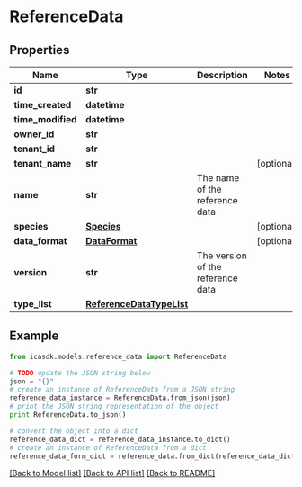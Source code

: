 # ReferenceData


## Properties
Name | Type | Description | Notes
------------ | ------------- | ------------- | -------------
**id** | **str** |  | 
**time_created** | **datetime** |  | 
**time_modified** | **datetime** |  | 
**owner_id** | **str** |  | 
**tenant_id** | **str** |  | 
**tenant_name** | **str** |  | [optional] 
**name** | **str** | The name of the reference data | 
**species** | [**Species**](Species.md) |  | [optional] 
**data_format** | [**DataFormat**](DataFormat.md) |  | [optional] 
**version** | **str** | The version of the reference data | 
**type_list** | [**ReferenceDataTypeList**](ReferenceDataTypeList.md) |  | 

## Example

```python
from icasdk.models.reference_data import ReferenceData

# TODO update the JSON string below
json = "{}"
# create an instance of ReferenceData from a JSON string
reference_data_instance = ReferenceData.from_json(json)
# print the JSON string representation of the object
print ReferenceData.to_json()

# convert the object into a dict
reference_data_dict = reference_data_instance.to_dict()
# create an instance of ReferenceData from a dict
reference_data_form_dict = reference_data.from_dict(reference_data_dict)
```
[[Back to Model list]](../README.md#documentation-for-models) [[Back to API list]](../README.md#documentation-for-api-endpoints) [[Back to README]](../README.md)


